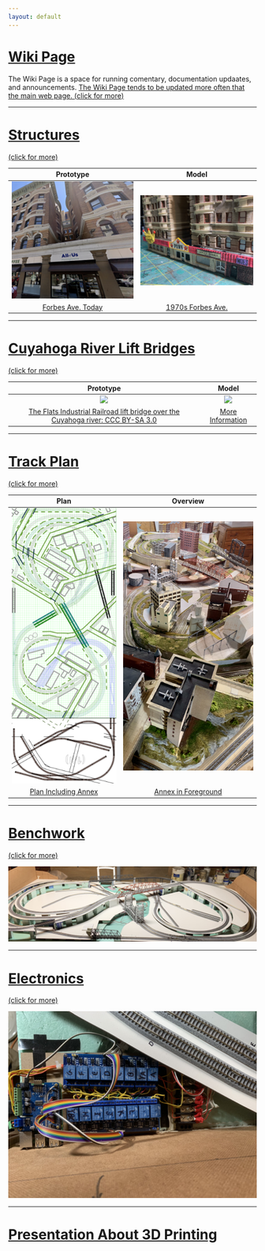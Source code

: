 ```yaml
---
layout: default
---
```


# [Wiki Page](https://github.com/nscale4by8/nscaleClevelandFlats/wiki)

The Wiki Page is a space for running comentary, documentation updaates, and announcements. [The Wiki Page tends to be updated more often that the main web page. (click for more)](https://github.com/nscale4by8/nscaleClevelandFlats/wiki)

<hr>

# [Structures](structures/structures.md) 
[(click for more)](structures/structures.md)

Prototype                           |   Model                   
:----------------------------------:|:----------------------------------:
![](structures/buildingForbes/prototypeFrontElevation.png)  | ![](structures/buildingForbes/model.png) |
[Forbes Ave. Today](structures/buildingForbes/buildingForbes.md) | [1970s Forbes Ave.](structures/buildingForbes/buildingForbes.md)

<hr>

# [Cuyahoga River Lift Bridges](./liftbridges/liftbridges.md) 
[(click for more)](./liftbridges/liftbridges.md)

Prototype                           |   Model                   
:----------------------------------:|:----------------------------------:
![](https://upload.wikimedia.org/wikipedia/commons/thumb/3/36/Flats_Industrial_Railroad.jpg/2560px-Flats_Industrial_Railroad.jpg)  | ![](liftbridges/LiftbridgeModern00.png) | 
[The Flats Industrial Railroad lift bridge over the Cuyahoga river: CCC BY-SA 3.0](https://upload.wikimedia.org/wikipedia/commons/thumb/3/36/Flats_Industrial_Railroad.jpg/640px-Flats_Industrial_Railroad.jpg) | [More Information](./liftbridges/liftbridges.md)

<hr>

# [Track Plan](trackPlan/trackPlan.md) 
[(click for more)](trackPlan/trackPlan.md)

Plan                                |   Overview                   
:----------------------------------:|:----------------------------------:
![](trackPlan/bothParts.png)  | ![](trackPlan/overview0.png) | 
[Plan Including Annex](trackPlan/trackPlan.md) | [Annex in Foreground](trackPlan/trackPlan.md)

<hr>

# [Benchwork](benchwork/benchwork.md)
[(click for more)](benchwork/benchwork.md)

![Benchwork](benchwork/IMG_0105.png)

<hr>

# [Electronics](controls/controls.md)
[(click for more)](controls/controls.md)

![Controls](controls/IMG_0130.jpg)

<hr>

# [Presentation About 3D Printing](3DPrintingForModelRailroading.key.pdf)
